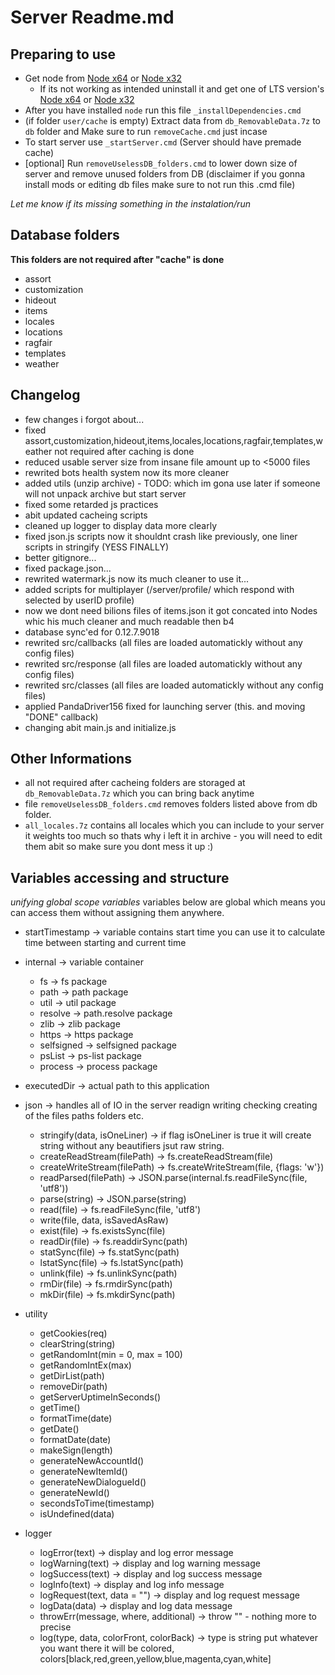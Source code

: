 # Server Readme.md
  
## Preparing to use
  
- Get node from [Node x64](https://nodejs.org/dist/v14.10.0/node-v14.10.0-x64.msi) or [Node x32](https://nodejs.org/dist/v14.10.0/node-v14.10.0-x86.msi)  
  - If its not working as intended uninstall it and get one of LTS version's [Node x64](https://nodejs.org/dist/v12.18.3/node-v12.18.3-x64.msi) or [Node x32](https://nodejs.org/dist/v12.18.3/node-v12.18.3-x86.msi)  
- After you have installed `node` run this file `_installDependencies.cmd`
- (if folder `user/cache` is empty) Extract data from `db_RemovableData.7z` to `db` folder and Make sure to run `removeCache.cmd` just incase
- To start server use `_startServer.cmd` (Server should have premade cache)  
- [optional] Run `removeUselessDB_folders.cmd` to lower down size of server and remove unused folders from DB (disclaimer if you gonna install mods or editing db files make sure to not run this .cmd file)  
  
_Let me know if its missing something in the instalation/run_  
  
  
## Database folders
  
**This folders are not required after "cache" is done**
- assort
- customization 
- hideout 
- items  
- locales  
- locations  
- ragfair
- templates  
- weather  

## Changelog
  
- few changes i forgot about...
- fixed assort,customization,hideout,items,locales,locations,ragfair,templates,weather not required after caching is done  
- reduced usable server size from insane file amount up to <5000 files  
- rewrited bots health system now its more cleaner  
- added utils (unzip archive) - TODO: which im gona use later if someone will not unpack archive but start server  
- fixed some retarded js practices  
- abit updated cacheing scripts  
- cleaned up logger to display data more clearly  
- fixed json.js scripts now it shouldnt crash like previously, one liner scripts in stringify (YESS FINALLY)  
- better gitignore...  
- fixed package.json...  
- rewrited watermark.js now its much cleaner to use it...  
- added scripts for multiplayer (/server/profile/<userID> which respond with selected by userID profile)
- now we dont need bilions files of items.json it got concated into Nodes whic his much cleaner and much readable then b4
- database sync'ed for 0.12.7.9018
- rewrited src/callbacks (all files are loaded automatickly without any config files)
- rewrited src/response (all files are loaded automatickly without any config files)
- rewrited src/classes (all files are loaded automatickly without any config files)
- applied PandaDriver156 fixed for launching server (this. and moving "DONE" callback)
- changing abit main.js and initialize.js

## Other Informations

- all not required after cacheing folders are storaged at `db_RemovableData.7z` which you can bring back anytime
- file `removeUselessDB_folders.cmd` removes folders listed above from db folder.
- `all_locales.7z` contains all locales which you can include to your server it weights too much so thats why i left it in archive - you will need to edit them abit so make sure you dont mess it up :)

## Variables accessing and structure
  _unifying global scope variables_
variables below are global which means you can access them without assigning them anywhere.
  
- startTimestamp -> variable contains start time you can use it to calculate time between starting and current time
  
- internal -> variable container
  - fs -> fs package
  - path -> path package
  - util -> util package
  - resolve -> path.resolve package
  - zlib -> zlib package
  - https -> https package
  - selfsigned -> selfsigned package
  - psList -> ps-list package
  - process -> process package
  
- executedDir -> actual path to this application
  
- json -> handles all of IO in the server readign writing checking creating of the files paths folders etc.
  - stringify(data, isOneLiner) -> if flag isOneLiner is true it will create string without any beautifiers jsut raw string.
  - createReadStream(filePath) -> fs.createReadStream(file)
  - createWriteStream(filePath) -> fs.createWriteStream(file, {flags: 'w'})
  - readParsed(filePath) -> JSON.parse(internal.fs.readFileSync(file, 'utf8'))
  - parse(string) -> JSON.parse(string)
  - read(file) -> fs.readFileSync(file, 'utf8')
  - write(file, data, isSavedAsRaw)
  - exist(file) -> fs.existsSync(file)
  - readDir(file) -> fs.readdirSync(path)
  - statSync(file) -> fs.statSync(path)
  - lstatSync(file) -> fs.lstatSync(path)
  - unlink(file) -> fs.unlinkSync(path)
  - rmDir(file) -> fs.rmdirSync(path)
  - mkDir(file) -> fs.mkdirSync(path)
  
- utility
  - getCookies(req)
  - clearString(string)
  - getRandomInt(min = 0, max = 100)
  - getRandomIntEx(max)
  - getDirList(path)
  - removeDir(path)
  - getServerUptimeInSeconds()
  - getTime()
  - formatTime(date)
  - getDate()
  - formatDate(date)
  - makeSign(length)
  - generateNewAccountId()
  - generateNewItemId()
  - generateNewDialogueId()
  - generateNewId()
  - secondsToTime(timestamp)
  - isUndefined(data)
  
- logger
  - logError(text) -> display and log error message
  - logWarning(text) -> display and log warning message
  - logSuccess(text) -> display and log success message
  - logInfo(text) -> display and log info message
  - logRequest(text, data = "") -> display and log request message
  - logData(data) -> display and log data message
  - throwErr(message, where, additional) -> throw "" - nothing more to precise
  - log(type, data, colorFront, colorBack) -> type is string put whatever you want there it will be colored, colors[black,red,green,yellow,blue,magenta,cyan,white]
  

